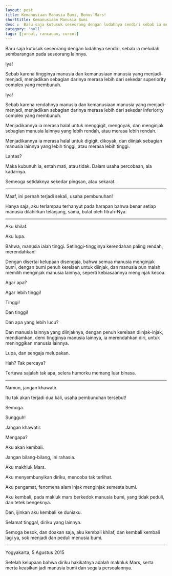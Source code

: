 ```yaml
---
layout: post
title: Kemanusiaan Manusia Bumi, Bonus Mars!
shorttitle: Kemanusiaan Manusia Bumi
desc :  Baru saja kutusuk seseorang dengan ludahnya sendiri sebab ia meludah sembarangan pada seseorang lainnya.
category: 'null'
tags: [jurnal, rancauan, curcol]
---
```


Baru saja kutusuk seseorang dengan ludahnya sendiri, sebab ia meludah sembarangan pada seseorang lainnya.

Iya!

Sebab karena tingginya manusia dan kemanusiaan manusia yang menjadi-menjadi, menjadikan sebagian darinya merasa lebih dari sekedar superiority complex yang membunuh.

Iya!

Sebab karena rendahnya manusia dan kemanusiaan manusia yang menjadi-menjadi, menjadikan sebagian darinya merasa lebih dari sekedar inferiority complex yang membunuh.

Menjadikannya ia merasa halal untuk menggigit, mengoyak, dan menginjak sebagian manusia lainnya yang lebih rendah, atau merasa lebih rendah.

Menjadikannya ia merasa halal untuk digigit, dikoyak, dan diinjak sebagian manusia lainnya yang lebih tinggi, atau merasa lebih tinggi.

Lantas?

Maka kubunuh ia, entah mati, atau tidak. Dalam usaha percobaan, ala kadarnya.

Semeoga setidaknya sekedar pingsan, atau sekarat.

***

Maaf, ini pernah terjadi sekali, usaha pembunuhan!

Hanya saja, aku terlampau terhanyut pada harapan bahwa benar setiap manusia dilahirkan telanjang, sama, bulat oleh fitrah-Nya.

***

Aku khilaf.

Aku lupa.

Bahwa, manusia ialah tinggi. Setinggi-tingginya kerendahan paling rendah, merendahkan!

Dengan disertai kelupaan disengaja, bahwa semua manusia menginjak bumi, dengan bumi penuh kerelaan untuk diinjak, dan manusia pun malah memilih menginjak manusia lainnya, seperti kebiasaannya menginjak kecoa.

Agar apa?

Agar lebih tinggi!

Tinggi!

Dan tinggi!

Dan apa yang lebih lucu?

Dan manusia lainnya yang diinjaknya, dengan penuh kerelaan diinjak-injak, mendiamkan, demi tingginya manusia lainnya, ia merendahkan diri, untuk meninggikan manusia lainnya.

Lupa, dan sengaja melupakan.

Hah? Tak percaya?

Tertawa sajalah tak apa, selera humorku memang luar binasa.

***

Namun, jangan khawatir.

Itu tak akan terjadi dua kali, usaha pembunuhan tersebut!

Semoga.

Sungguh!

Jangan khawatir.

Mengapa?

Aku akan kembali.

Jangan bilang-bilang, ini rahasia.

Aku makhluk Mars.

Aku menyembunyikan diriku, mencoba tak terlihat.

Aku pengamat, fenomena alam injak menginjak semesta bumi.

Aku kembali, pada makluk mars berkedok manusia bumi, yang tidak peduli, dan tetek bengeknya.

Dan, ijinkan aku kembali ke duniaku.

Selamat tinggal, diriku yang lainnya.

Semoga besok, dan doakan saja, aku kembali khilaf, dan kembali kembali lagi ya, sok menjadi dan peduli menusia bumi.

***

Yogyakarta, 5 Agustus 2015

Setelah kelupaan bahwa diriku hakikatnya adalah makhluk Mars, serta merta keasikan jadi manusia bumi dan segala persoalannya.